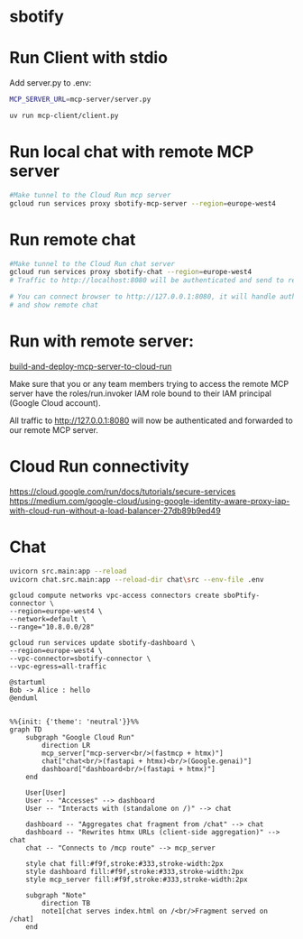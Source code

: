 # sbotify

# Run Client with stdio

Add server.py to .env:

```bash
MCP_SERVER_URL=mcp-server/server.py
```

```bash
uv run mcp-client/client.py
```

# Run local chat with remote MCP server
```bash
#Make tunnel to the Cloud Run mcp server
gcloud run services proxy sbotify-mcp-server --region=europe-west4
```

# Run remote chat
```bash
#Make tunnel to the Cloud Run chat server
gcloud run services proxy sbotify-chat --region=europe-west4
# Traffic to http://localhost:8080 will be authenticated and send to remote mcpserver

# You can connect browser to http://127.0.0.1:8080, it will handle authentication
# and show remote chat
```



# Run with remote server:
[build-and-deploy-mcp-server-to-cloud-run](https://cloud.google.com/blog/topics/developers-practitioners/build-and-deploy-a-remote-mcp-server-to-google-cloud-run-in-under-10-minutes)

Make sure that you or any team members trying to access the remote MCP server have the roles/run.invoker IAM role bound to their IAM principal (Google Cloud account).


All traffic to http://127.0.0.1:8080 will now be authenticated and forwarded to our remote MCP server.


# Cloud Run connectivity
https://cloud.google.com/run/docs/tutorials/secure-services
https://medium.com/google-cloud/using-google-identity-aware-proxy-iap-with-cloud-run-without-a-load-balancer-27db89b9ed49


# Chat

```bash
uvicorn src.main:app --reload
uvicorn chat.src.main:app --reload-dir chat\src --env-file .env
```

```
gcloud compute networks vpc-access connectors create sboPtify-connector \
--region=europe-west4 \
--network=default \
--range="10.8.0.0/28"

gcloud run services update sbotify-dashboard \
--region=europe-west4 \
--vpc-connector=sbotify-connector \
--vpc-egress=all-traffic
```

```plantuml
@startuml
Bob -> Alice : hello
@enduml
```


```mermaid

%%{init: {'theme': 'neutral'}}%%
graph TD
    subgraph "Google Cloud Run"
        direction LR
        mcp_server["mcp-server<br/>(fastmcp + htmx)"]
        chat["chat<br/>(fastapi + htmx)<br/>(Google.genai)"]
        dashboard["dashboard<br/>(fastapi + htmx)"]
    end

    User[User]
    User -- "Accesses" --> dashboard
    User -- "Interacts with (standalone on /)" --> chat

    dashboard -- "Aggregates chat fragment from /chat" --> chat
    dashboard -- "Rewrites htmx URLs (client-side aggregation)" --> chat
    chat -- "Connects to /mcp route" --> mcp_server

    style chat fill:#f9f,stroke:#333,stroke-width:2px
    style dashboard fill:#f9f,stroke:#333,stroke-width:2px
    style mcp_server fill:#f9f,stroke:#333,stroke-width:2px

    subgraph "Note"
        direction TB
        note1[chat serves index.html on /<br/>Fragment served on /chat]
    end
```